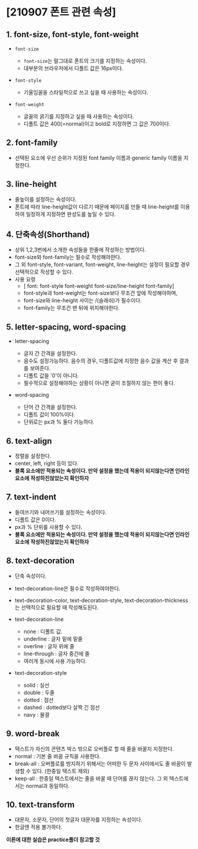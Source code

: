 # [210907 폰트 관련 속성]

## 1. font-size, font-style, font-weight

- ```font-size```
  - ```font-size```는 말그대로 폰트의 크기를 지정하는 속성이다.
  - 대부분의 브라우저에서 디폴트 값은 16px이다.

- ```font-style```
  - 기울임꼴을 스타일적으로 쓰고 싶을 때 사용하는 속성이다.

- ```font-weight```
  - 글꼴의 굵기를 지정하고 싶을 때 사용하는 속성이다.
  - 디폴트 값은 400(=normal)이고 bold로 지정하면 그 값은 700이다.

## 2. font-family

- 선택된 요소에 우선 순위가 지정된 font family 이름과 generic family 이름을  지정한다.

## 3. line-height

- 줄높이를 설정하는 속성이다.
- 폰트에 따라 line-height값이 다르기 때문에 페이지를 만들 때 line-height를 이용하여 일정하게 지정하면 완성도를 높일 수 있다.

## 4. 단축속성(Shorthand)

- 상위 1,2,3번에서 소개한 속성들을 한줄에 작성하는 방법이다.
- font-size와 font-family는 필수로 작성해야한다.
- 그 외 font-style, font-variant, font-weight, line-height는 설정이 필요할 경우 선택적으로 작성할 수 있다.
- 사용 요령
  - [ font: font-style font-weight font-size/line-height font-family]
  - font-style과 font-weight는 font-size보다 무조건 앞에 작성해야하며,
  - font-size와 line-height 사이는 /(슬래쉬)가 필수이다.
  - font-family는 무조건 맨 뒤에 위치해야한다.

## 5. letter-spacing, word-spacing

- letter-spacing
  - 글자 간 간격을 설정한다.
  - 음수도 설정가능하다. 음수의 경우, 디폴트값에 지정한 음수 값을 계산 후 결과를 보여준다.
  - 디폴트 값을 '0'이 아니다.
  - 필수적으로 설정해야하는 상황이 아니면 굳이 조절하지 않는 편이 좋다.

- word-spacing
  - 단어 간 간격을 설정한다.
  - 디폴트 값이 100%이다.
  - 단위로는 px과 % 둘다 가능하다.

## 6. text-align

- 정렬을 설정한다.
- center, left, right 등이 있다.
- **블록 요소에만 적용되는 속성이다. 만약 설정을 했는데 적용이 되지않는다면 인라인 요소에 작성하진않았는지 확인하자**

## 7. text-indent

- 들여쓰기와 내어쓰기를 설정하는 속성이다.
- 디폴트 값은 0이다.
- px과 % 단위를 사용할 수 있다.
- **블록 요소에만 적용되는 속성이다. 만약 설정을 했는데 적용이 되지않는다면 인라인 요소에 작성하진않았는지 확인하자**

## 8. text-decoration

- 단축 속성이다.
- text-decoration-line은 필수로 작성하여야한다.
- text-decoration-color, text-decoration-style, text-decoration-thickness는 선택적으로 필요할 때 작성해도된다.

- text-decoration-line
  - none : 디폴트 값.
  - underline : 글자 밑에 밑줄
  - overline : 글자 위에 줄
  - line-through : 글자 중간에 줄
  - 여러개 동시에 사용 가능하다.

- text-decoration-style
  - solid : 실선
  - double : 두줄
  - dotted : 점선
  - dashed : dotted보다 살짝 긴 점선
  - navy : 물결

## 9. word-break

- 텍스트가 자신의 콘텐츠 박스 밖으로 오버플로 할 때 줄을 바꿀지 지정한다.
- normal : 기본 줄 바꿈 규칙을 사용한다.
- break-all : 오버플로를 방지하기 위해서는 어떠한 두 문자 사이에서도 줄 바꿈이 발생할 수 있다. (한중일 텍스트 제외)
- keep-all : 한중일 텍스트에서는 줄을 바꿀 때 단어를 끊지 않는다. 그 외 텍스트에서는 normal과 동일하다.

## 10. text-transform

- 대문자, 소문자, 단어의 첫글자 대문자를 지정하는 속성이다.
- 한글엔 적용 불가하다.

**이론에 대한 실습은 practice폴더 참고할 것**